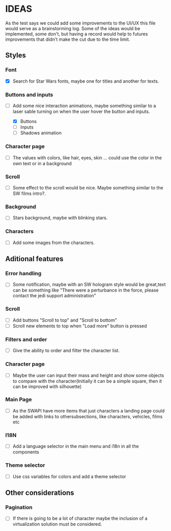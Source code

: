 # IDEAS

As the test says we could add some improvements to the UI/UX this file would serve as a brainstorming log.
Some of the ideas would be implemented, some don't, but having a record would help to futures improvements
that didn't make the cut due to the time limit.



## Styles

### Font

- [x] Search for Star Wars fonts, maybe one for titles and another for texts.

### Buttons and inputs

- [ ] Add some nice interaction animations, maybe something similar to a laser sable turning on when the user hover the button and inputs.

  - [x] Buttons
  - [ ] Inputs
  - [ ] Shadows animation

### Character page

- [ ] The values with colors, like hair, eyes, skin ... could use the color in the own text or in a background

### Scroll

- [ ] Some effect to the scroll would be nice. Maybe something similar to the SW films intro?.

### Background

- [ ] Stars background, maybe with blinking stars.

### Characters

- [ ] Add some images from the characters.



## Aditional features

### Error handling

- [ ] Some notification, maybe with an SW hologram style would be great,text can be something like "There were a perturbance in the force, please contact the jedi support administration"

### Scroll

- [ ] Add buttons "Scroll to top" and "Scroll to bottom"
- [ ] Scroll new elements to top when "Load more" button is pressed

### Filters and order

- [ ] Give the ability to order and filter the character list.

### Character page

- [ ] Maybe the user can input their mass and height and show some objects to compare with the character(Initially it can be a simple square, then it can be improved with silhouette)

### Main Page

- [ ] As the SWAPI have more items that just characters a landing page could be added with links to othersubsections, like characters, vehicles, films etc

### I18N

- [ ] Add a language selector in the main menu and i18n in all the components

### Theme selector

- [ ] Use css variables for colors and add a theme selector



## Other considerations

### Pagination

- [ ] If there is going to be a lot of character maybe the inclusion of a virtualization solution must be considered.

